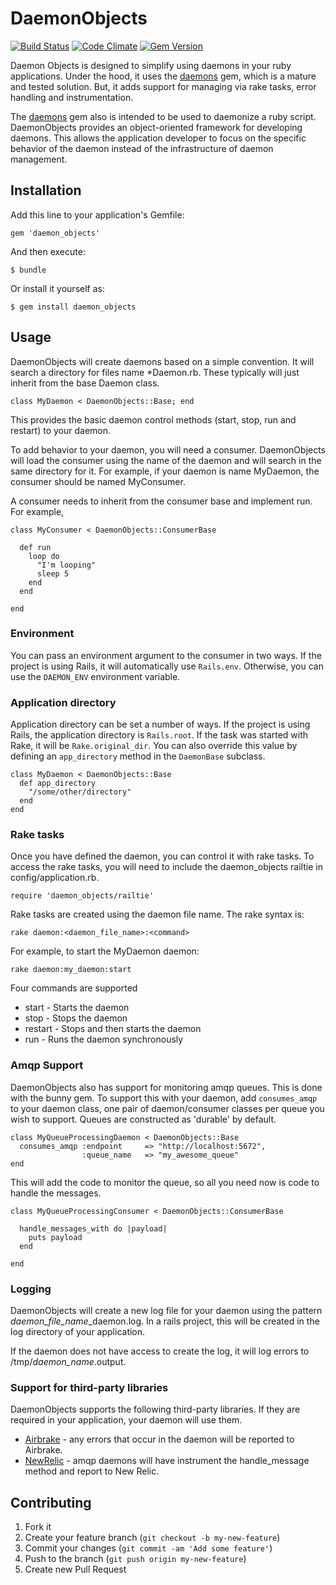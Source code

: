 # DaemonObjects
[![Build Status](https://travis-ci.org/betterwithranch/daemon_objects.png)](https://travis-ci.org/betterwithranch/daemon_objects)
[![Code Climate](https://codeclimate.com/github/craigisrael/daemon_objects.png)](https://codeclimate.com/github/craigisrael/daemon_objects)
[![Gem Version](https://badge.fury.io/rb/daemon_objects.png)](http://badge.fury.io/rb/daemon_objects)

Daemon Objects is designed to simplify using daemons in your ruby applications.  Under the hood, it uses the
[daemons](http://daemons.rubyforge.org) gem, which is a mature and tested solution.  But, it adds support for managing via rake tasks,
error handling and instrumentation.

The [daemons](http://daemons.rubyforge.org) gem also is intended to be used to daemonize a ruby script.  DaemonObjects provides an
object-oriented framework for developing daemons.  This allows the application developer to focus on the specific behavior of the daemon
instead of the infrastructure of daemon management.

## Installation

Add this line to your application's Gemfile:

    gem 'daemon_objects'

And then execute:

    $ bundle

Or install it yourself as:

    $ gem install daemon_objects

## Usage

DaemonObjects will create daemons based on a simple convention.  It will search a directory for files name \*Daemon.rb.  These typically
will just inherit from the base Daemon class.

    class MyDaemon < DaemonObjects::Base; end

This provides the basic daemon control methods (start, stop, run and restart) to your daemon.

To add behavior to your daemon, you will need a consumer.  DaemonObjects will load the consumer using the name of the daemon and
will search in the same directory for it.  For example, if your daemon is name MyDaemon, the consumer should be named MyConsumer.

A consumer needs to inherit from the consumer base and implement run.  For example,

    class MyConsumer < DaemonObjects::ConsumerBase

      def run
        loop do
          "I'm looping"
          sleep 5
        end
      end

    end

### Environment

You can pass an environment argument to the consumer in two ways.  If the project is
using Rails, it will automatically use `Rails.env`.  Otherwise, you can use the
`DAEMON_ENV` environment variable.

### Application directory

Application directory can be set a number of ways.  If the project is using Rails, the
application directory is `Rails.root`.  If the task was started with Rake, it will be
`Rake.original_dir`.  You can also override this value by defining an `app_directory`
method in the `DaemonBase` subclass.

    class MyDaemon < DaemonObjects::Base
      def app_directory
        "/some/other/directory"
      end
    end

### Rake tasks

Once you have defined the daemon, you can control it with rake tasks. To access the rake tasks,
you will need to include the daemon\_objects railtie in config/application.rb.

    require 'daemon_objects/railtie'

Rake tasks are created using the daemon file name.  The rake syntax is:

    rake daemon:<daemon_file_name>:<command>

For example, to start the MyDaemon daemon:

    rake daemon:my_daemon:start

Four commands are supported

* start   - Starts the daemon
* stop    - Stops the daemon
* restart - Stops and then starts the daemon
* run     - Runs the daemon synchronously

### Amqp Support

DaemonObjects also has support for monitoring amqp queues.  This is done with the bunny gem.  To support this with your daemon, add `consumes_amqp` to your daemon class, one pair of daemon/consumer classes per queue you wish to support.  Queues are constructed as 'durable' by default.

    class MyQueueProcessingDaemon < DaemonObjects::Base
      consumes_amqp :endpoint     => "http://localhost:5672",
                    :queue_name   => "my_awesome_queue"
    end

This will add the code to monitor the queue, so all you need now is code to handle the messages.

    class MyQueueProcessingConsumer < DaemonObjects::ConsumerBase

      handle_messages_with do |payload|
        puts payload
      end

    end

### Logging

DaemonObjects will create a new log file for your daemon using the pattern _daemon\_file\_name_\_daemon.log.  In a rails project,
this will be created in the log directory of your application.

If the daemon does not have access to create the log, it will log errors to /tmp/_daemon_name_.output.

### Support for third-party libraries

DaemonObjects supports the following third-party libraries.  If they are required in your application, your daemon will use them.

* [Airbrake](http://airbrake.io) - any errors that occur in the daemon will be reported to Airbrake.
* [NewRelic](http://newrelic.com) - amqp daemons will have instrument the handle\_message method and report to New Relic.

## Contributing

1. Fork it
2. Create your feature branch (`git checkout -b my-new-feature`)
3. Commit your changes (`git commit -am 'Add some feature'`)
4. Push to the branch (`git push origin my-new-feature`)
5. Create new Pull Request
